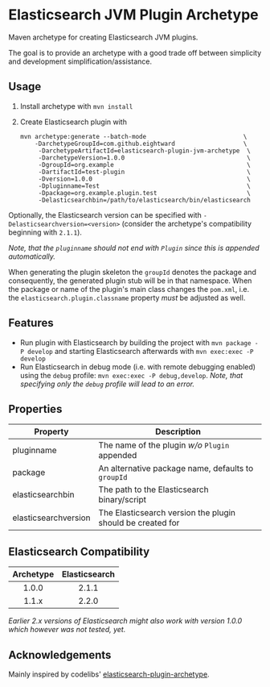 
Elasticsearch JVM Plugin Archetype
==================================

Maven archetype for creating Elasticsearch JVM plugins.

The goal is to provide an archetype with a good trade off between simplicity
and development simplification/assistance.


Usage
-----

1.	Install archetype with `mvn install`
2.	Create Elasticsearch plugin with

	```
	mvn archetype:generate --batch-mode                           \
	    -DarchetypeGroupId=com.github.eightward                   \
		 -DarchetypeArtifactId=elasticsearch-plugin-jvm-archetype  \
		 -DarchetypeVersion=1.0.0                                  \
		 -DgroupId=org.example                                     \
		 -DartifactId=test-plugin                                  \
		 -Dversion=1.0.0                                           \
		 -Dpluginname=Test                                         \
		 -Dpackage=org.example.plugin.test                         \
		 -Delasticsearchbin=/path/to/elasticsearch/bin/elasticsearch
	```

Optionally, the Elasticsearch version can be specified with
`-Delasticsearchversion=<version>` (consider the archetype's compatibility
beginning with `2.1.1`).

*Note, that the `pluginname` should not end with `Plugin` since this is
appended automatically.*

When generating the plugin skeleton the `groupId` denotes the package and
consequently, the generated plugin stub will be in that namespace. When the
package or name of the plugin's main class changes the `pom.xml`, i.e. the
`elasticsearch.plugin.classname` property *must* be adjusted as well.


Features
--------

*	Run plugin with Elasticsearch by building the project with `mvn package -P develop`
	and starting Elasticsearch afterwards with `mvn exec:exec -P develop`
*	Run Elasticsearch in debug mode (i.e. with remote debugging enabled) using
	the `debug` profile: `mvn exec:exec -P debug,develop`. *Note, that specifying
	only the `debug` profile will lead to an error.*


Properties
----------

| Property             | Description                                                |
|----------------------|------------------------------------------------------------|
| pluginname           | The name of the plugin *w/o* `Plugin` appended             |
| package              | An alternative package name, defaults to `groupId`         |
| elasticsearchbin     | The path to the Elasticsearch binary/script                |
| elasticsearchversion | The Elasticsearch version the plugin should be created for |


Elasticsearch Compatibility
---------------------------

| Archetype | Elasticsearch |
|:---------:|:-------------:|
| 1.0.0     | 2.1.1         |
| 1.1.x     | 2.2.0         |

*Earlier 2.x versions of Elasticsearch might also work with version 1.0.0
which however was not tested, yet.*


Acknowledgements
----------------

Mainly inspired by codelibs' [elasticsearch-plugin-archetype](https://github.com/codelibs/elasticsearch-plugin-archetype).

